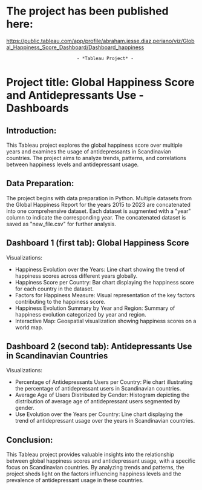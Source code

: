 
# The project has been published here:
https://public.tableau.com/app/profile/abraham.jesse.diaz.periano/viz/Global_Happiness_Score_Dashboard/Dashboard_happiness



                              - *Tableau Project* - 

# Project title: Global Happiness Score and Antidepressants Use - Dashboards

## Introduction:

This Tableau project explores the global happiness score over multiple years and examines 
the usage of antidepressants in Scandinavian countries. The project aims to analyze trends,
patterns, and correlations between happiness levels and antidepressant usage.

## Data Preparation:

The project begins with data preparation in Python. Multiple datasets from the Global Happiness
Report for the years 2015 to 2023 are concatenated into one comprehensive dataset. Each dataset 
is augmented with a "year" column to indicate the corresponding year. The concatenated dataset 
is saved as "new_file.csv" for further analysis.


## Dashboard 1 (first tab): Global Happiness Score
Visualizations:

-  Happiness Evolution over the Years: Line chart showing the trend of happiness scores across 
    different years globally.
-  Happiness Score per Country: Bar chart displaying the happiness score for each country in the
    dataset.
-  Factors for Happiness Measure: Visual representation of the key factors contributing to the 
    happiness score.
-  Happiness Evolution Summary by Year and Region: Summary of happiness evolution categorized 
    by year and region.
-  Interactive Map: Geospatial visualization showing happiness scores on a world map.



## Dashboard 2 (second tab): Antidepressants Use in Scandinavian Countries
Visualizations:

-  Percentage of Antidepressants Users per Country: Pie chart illustrating the percentage of 
    antidepressant users in Scandinavian countries.
-  Average Age of Users Distributed by Gender: Histogram depicting the distribution of average 
    age of antidepressant users segmented by gender.
-  Use Evolution over the Years per Country: Line chart displaying the trend of antidepressant 
    usage over the years in Scandinavian countries.


## Conclusion:
This Tableau project provides valuable insights into the relationship between global happiness 
scores and antidepressant usage, with a specific focus on Scandinavian countries. By analyzing
trends and patterns, the project sheds light on the factors influencing happiness levels and the
prevalence of antidepressant usage in these countries.
